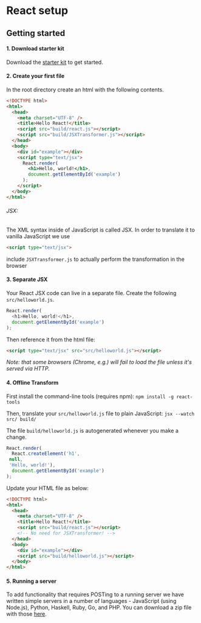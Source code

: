 # React setup

## Getting started

#### 1. Download starter kit
Download the [starter kit](https://facebook.github.io/react/downloads/react-0.13.3.zip) to get started.

#### 2. Create your first file
In the root directory create an html with the following contents.

```html
<!DOCTYPE html>
<html>
  <head>
    <meta charset="UTF-8" />
    <title>Hello React!</title>
    <script src="build/react.js"></script>
    <script src="build/JSXTransformer.js"></script>
  </head>
  <body>
    <div id="example"></div>
    <script type="text/jsx">
      React.render(
        <h1>Hello, world!</h1>,
        document.getElementById('example')
      );
    </script>
  </body>
</html>
```

###### JSX:
The XML syntax inside of JavaScript is called JSX.
In order to translate it to vanilla JavaScript we
use
```html
<script type="text/jsx">
```
include `JSXTransformer.js` to actually perform the transformation in the browser

#### 3. Separate JSX

Your React JSX code can live in a separate file. Create the following `src/helloworld.js`.
```js
React.render(
  <h1>Hello, world!</h1>,
  document.getElementById('example')
);
```

Then reference it from the html file:
```html
<script type="text/jsx" src="src/helloworld.js"></script>
```
_Note: that some browsers (Chrome, e.g.) will fail to load the file unless it's served via HTTP._

#### 4. Offline Transform
First install the command-line tools (requires npm): `npm install -g react-tools`

Then, translate your `src/helloworld.js` file to plain JavaScript: `jsx --watch src/ build/`

The file `build/helloworld.js` is autogenerated whenever you make a change.
```js
React.render(
  React.createElement('h1',
 null,
 'Hello, world!'),
  document.getElementById('example')
);
```
Update your HTML file as below:
```html
<!DOCTYPE html>
<html>
  <head>
    <meta charset="UTF-8" />
    <title>Hello React!</title>
    <script src="build/react.js"></script>
    <!-- No need for JSXTransformer! -->
  </head>
  <body>
    <div id="example"></div>
    <script src="build/helloworld.js"></script>
  </body>
</html>
```
#### 5. Running a server
To add functionality that requires POSTing to a running server we have written simple servers in a number of languages - JavaScript (using Node.js), Python, Haskell, Ruby, Go, and PHP. You can download a zip file with those [here](https://github.com/reactjs/react-tutorial/archive/master.zip).